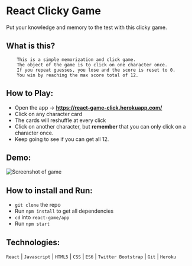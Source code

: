 # React Clicky Game
Put your knowledge and memory to the test with this clicky game.

## What is this?
        This is a simple memorization and click game.
        The object of the game is to click on one character once.
        If you repeat guesses, you lose and the score is reset to 0.
        You win by reaching the max score total of 12.

## How to Play:
- Open the app -> __https://react-game-click.herokuapp.com/__
- Click on any character card
- The cards will reshuffle at every click
- Click on another character, but __remember__ that you can only click on a character once.
- Keep going to see if you can get all 12.

## Demo:

![Screenshot of game](public/assets/images/screenshot.gif)

## How to install and Run:
- `git clone` the repo
- Run `npm install` to get all dependencies
- `cd` into `react-game/app`
- Run `npm start`

## Technologies:
`React`  |  `Javascript`  |  `HTML5`  |  `CSS`  |  `ES6`  |  `Twitter Bootstrap`  |  `Git`  |  `Heroku`